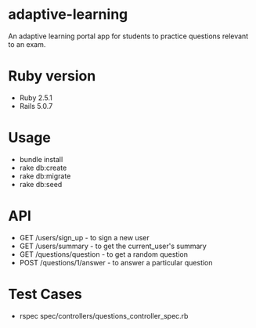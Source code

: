 # adaptive-learning

An adaptive learning portal app for students to practice questions relevant to
an exam.

# Ruby version

 * Ruby  2.5.1
 * Rails 5.0.7

# Usage

 * bundle install
 * rake db:create
 * rake db:migrate
 * rake db:seed 

# API

 * GET /users/sign_up - to sign a new user
 * GET /users/summary - to get the current_user's summary
 * GET /questions/question - to get a random question
 * POST /questions/1/answer - to answer a particular question

# Test Cases

 * rspec spec/controllers/questions_controller_spec.rb 
